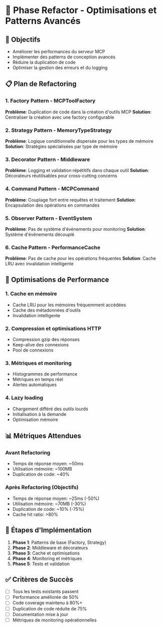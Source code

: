 # 🔧 Phase Refactor - Optimisations et Patterns Avancés

## 🎯 Objectifs
- Améliorer les performances du serveur MCP
- Implémenter des patterns de conception avancés
- Réduire la duplication de code
- Optimiser la gestion des erreurs et du logging

## 📋 Plan de Refactoring

### 1. Factory Pattern - MCPToolFactory
**Problème**: Duplication de code dans la création d'outils MCP
**Solution**: Centraliser la création avec une factory configurable

### 2. Strategy Pattern - MemoryTypeStrategy  
**Problème**: Logique conditionnelle dispersée pour les types de mémoire
**Solution**: Stratégies spécialisées par type de mémoire

### 3. Decorator Pattern - Middleware
**Problème**: Logging et validation répétitifs dans chaque outil
**Solution**: Décorateurs réutilisables pour cross-cutting concerns

### 4. Command Pattern - MCPCommand
**Problème**: Couplage fort entre requêtes et traitement
**Solution**: Encapsulation des opérations en commandes

### 5. Observer Pattern - EventSystem
**Problème**: Pas de système d'événements pour monitoring
**Solution**: Système d'événements découplé

### 6. Cache Pattern - PerformanceCache
**Problème**: Pas de cache pour les opérations fréquentes
**Solution**: Cache LRU avec invalidation intelligente

## 🚀 Optimisations de Performance

### 1. Cache en mémoire
- Cache LRU pour les mémoires fréquemment accédées
- Cache des métadonnées d'outils
- Invalidation intelligente

### 2. Compression et optimisations HTTP
- Compression gzip des réponses
- Keep-alive des connexions
- Pool de connexions

### 3. Métriques et monitoring
- Histogrammes de performance
- Métriques en temps réel
- Alertes automatiques

### 4. Lazy loading
- Chargement différé des outils lourds
- Initialisation à la demande
- Optimisation mémoire

## 📊 Métriques Attendues

### Avant Refactoring
- Temps de réponse moyen: ~50ms
- Utilisation mémoire: ~100MB
- Duplication de code: ~40%

### Après Refactoring (Objectifs)
- Temps de réponse moyen: ~25ms (-50%)
- Utilisation mémoire: ~70MB (-30%)
- Duplication de code: ~10% (-75%)
- Cache hit ratio: >80%

## 🔄 Étapes d'Implémentation

1. **Phase 1**: Patterns de base (Factory, Strategy)
2. **Phase 2**: Middleware et décorateurs
3. **Phase 3**: Cache et optimisations
4. **Phase 4**: Monitoring et métriques
5. **Phase 5**: Tests et validation

## ✅ Critères de Succès

- [ ] Tous les tests existants passent
- [ ] Performance améliorée de 50%
- [ ] Code coverage maintenu à 80%+
- [ ] Duplication de code réduite de 75%
- [ ] Documentation mise à jour
- [ ] Métriques de monitoring opérationnelles
